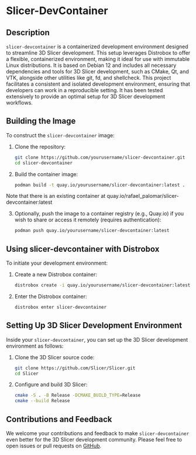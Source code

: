 # Slicer-DevContainer

## Description

`slicer-devcontainer` is a containerized development environment designed to streamline 3D Slicer development. This setup leverages Distrobox to offer a flexible, containerized environment, making it ideal for use with immutable Linux distributions. It is based on Debian 12 and includes all necessary dependencies and tools for 3D Slicer development, such as CMake, Qt, and VTK, alongside other utilities like git, fd, and shellcheck. This project facilitates a consistent and isolated development environment, ensuring that developers can work in a reproducible setting. It has been tested extensively to provide an optimal setup for 3D Slicer development workflows.

## Building the Image

To construct the `slicer-devcontainer` image:

1. Clone the repository:

   ```bash
   git clone https://github.com/yourusername/slicer-devcontainer.git
   cd slicer-devcontainer
   ```

2. Build the container image:

   ```bash
   podman build -t quay.io/yourusername/slicer-devcontainer:latest .
   ```
   
 Note that there is an existing container at quay.io/rafael_palomar/slicer-devcontainer:latest

3. Optionally, push the image to a container registry (e.g., Quay.io) if you wish to share or access it remotely (requires authentication):

   ```bash
   podman push quay.io/yourusername/slicer-devcontainer:latest
   ```

## Using slicer-devcontainer with Distrobox

To initiate your development environment:

1. Create a new Distrobox container:

   ```bash
   distrobox create -i quay.io/yourusername/slicer-devcontainer:latest -n slicer-devcontainer
   ```

2. Enter the Distrobox container:

   ```bash
   distrobox enter slicer-devcontainer
   ```

## Setting Up 3D Slicer Development Environment

Inside your `slicer-devcontainer`, you can set up the 3D Slicer development environment as follows:

1. Clone the 3D Slicer source code:

   ```bash
   git clone https://github.com/Slicer/Slicer.git
   cd Slicer
   ```

2. Configure and build 3D Slicer:

   ```bash
   cmake -S . -B Release -DCMAKE_BUILD_TYPE=Release
   cmake --build Release
   ```

## Contributions and Feedback

We welcome your contributions and feedback to make `slicer-devcontainer` even better for the 3D Slicer development community. Please feel free to open issues or pull requests on [GitHub](https://github.com/yourusername/slicer-devcontainer).
